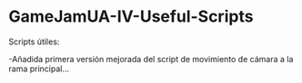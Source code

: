 GameJamUA-IV-Useful-Scripts
===========================

Scripts útiles:

-Añadida primera versión mejorada del script de movimiento de cámara a la rama principal…
